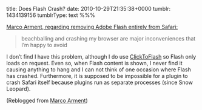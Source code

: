 title: Does Flash Crash?
date: 2010-10-29T21:35:38+0000
tumblr: 1434139156
tumblrType: text
%%%

[Marco Arment, regarding removing Adobe Flash entirely from Safari:][marco]

> beachballing and crashing my browser are major inconveniences that I’m happy to avoid

I don’t find I have this problem, although I do use [ClickToFlash][1] so Flash only loads on request. Even so, when Flash content is shown, I never find it causing anything to hang and I can not think of one occasion where Flash has crashed. Furthermore, it is supposed to be impossible for a plugin to crash Safari itself because plugins run as separate processes (since Snow Leopard).

[1]: http://clicktoflash.com/
[marco]: http://www.marco.org/1423549574

(Reblogged from [Marco Arment](https://www.tumblr.com/blog/view/marco/1423549574))
